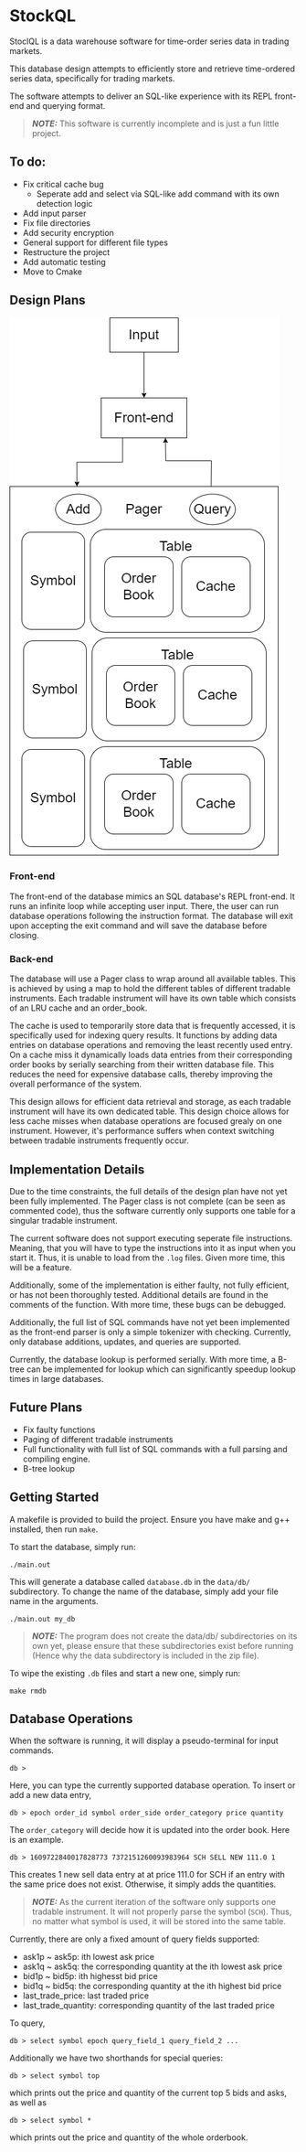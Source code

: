 # StockQL
StoclQL is a data warehouse software for time-order series data in trading markets.

This database design attempts to efficiently store and retrieve time-ordered series data, specifically for trading markets.

The software attempts to deliver an SQL-like experience with its REPL front-end and querying format.

> **_NOTE:_** This software is currently incomplete and is just a fun little project.

## To do:
- Fix critical cache bug
    - Seperate add and select via SQL-like add command with its own detection logic
- Add input parser
- Fix file directories
- Add security encryption
- General support for different file types
- Restructure the project
- Add automatic testing
- Move to Cmake

## Design Plans
![Schema](img/schema.png)

### Front-end
The front-end of the database mimics an SQL database's REPL front-end. It runs an infinite loop while accepting user input. There, the user can run database operations following the instruction format. The database will exit upon accepting the exit command and will save the database before closing.

### Back-end
The database will use a Pager class to wrap around all available tables. This is achieved by using a map to hold the different tables of different tradable instruments. Each tradable instrument will have its own table which consists of an LRU cache and an order_book. 

The cache is used to temporarily store data that is frequently accessed, it is specifically used for indexing query results. It functions by adding data entries on database operations and removing the least recently used entry. On a cache miss it dynamically loads data entries from their corresponding order books by serially searching from their written database file. This reduces the need for expensive database calls, thereby improving the overall performance of the system.

This design allows for efficient data retrieval and storage, as each tradable instrument will have its own dedicated table. This design choice allows for less cache misses when database operations are focused grealy on one instrument. However, it's performance suffers when context switching between tradable instruments frequently occur.

## Implementation Details
Due to the time constraints, the full details of the design plan have not yet been fully implemented.
The Pager class is not complete (can be seen as commented code), thus the software currently only supports one table for a singular tradable instrument.

The current software does not support executing seperate file instructions. Meaning, that you will have to type the instructions into it as input when you start it. Thus, it is unable to load from the `.log` files. Given more time, this will be a feature.

Additionally, some of the implementation is either faulty, not fully efficient, or has not been thoroughly tested. Additional details are found in the comments of the function. With more time, these bugs can be debugged.

Additionally, the full list of SQL commands have not yet been implemented as the front-end parser is only a simple tokenizer with checking. Currently, only database additions, updates, and queries are supported.

Currently, the database lookup is performed serially. With more time, a B-tree can be implemented for lookup which can significantly speedup lookup times in large databases. 

## Future Plans
- Fix faulty functions
- Paging of different tradable instruments
- Full functionality with full list of SQL commands with a full parsing and compiling engine.
- B-tree lookup

## Getting Started
A makefile is provided to build the project. Ensure you have make and g++ installed, then run ```make```.

To start the database, simply run:
```
./main.out
```
This will generate a database called `database.db` in the `data/db/` subdirectory.
To change the name of the database, simply add your file name in the arguments.
```
./main.out my_db
```
> **_NOTE:_** The program does not create the data/db/ subdirectories on its own yet, please ensure that these subdirectories exist before running (Hence why the data subdirectory is included in the zip file). 

To wipe the existing `.db` files and start a new one, simply run:
```
make rmdb
```

## Database Operations
When the software is running, it will display a pseudo-terminal for input commands.
```
db >
```
Here, you can type the currently supported database operation.
To insert or add a new data entry, 
```
db > epoch order_id symbol order_side order_category price quantity
```
The `order_category` will decide how it is updated into the order book.
Here is an example.
```
db > 1609722840017828773 7372151260093983964 SCH SELL NEW 111.0 1
```
This creates 1 new sell data entry at at price 111.0 for SCH if an entry with the same price does not exist. Otherwise, it simply adds the quantities.

> **_NOTE:_** As the current iteration of the software only supports one tradable instrument. It will not properly parse the symbol (`SCH`). Thus, no matter what symbol is used, it will be stored into the same table.

Currently, there are only a fixed amount of query fields supported:
- ask1p ~ ask5p: ith lowest ask price
- ask1q ~ ask5q: the corresponding quantity at the ith lowest ask price
- bid1p ~ bid5p: ith highesst bid price
- bid1q ~ bid5q: the corresponding quantity at the ith highest bid price
- last_trade_price: last traded price
- last_trade_quantity: corresponding quantity of the last traded price

To query,
```
db > select symbol epoch query_field_1 query_field_2 ...
```

Additionally we have two shorthands for special queries:
```
db > select symbol top
```
which prints out the price and quantity of the current top 5 bids and asks, as well as
```
db > select symbol *
```
which prints out the price and quantity of the whole orderbook.

